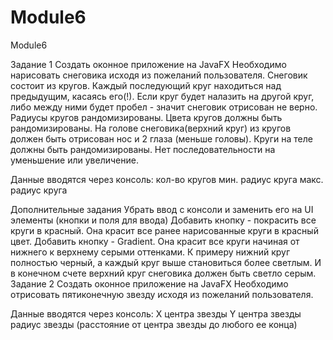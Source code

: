 # Module6
Module6

Задание 1
Создать оконное приложение на JavaFX
Необходимо нарисовать снеговика исходя из пожеланий пользователя. Снеговик состоит из кругов. 
Каждый последующий круг находиться над предыдущим, касаясь его(!). Если круг будет налазить на другой круг, либо между ними будет пробел - значит снеговик отрисован не верно. Радиусы кругов рандомизированы.
Цвета кругов должны быть рандомизированы.
На голове снеговика(верхний круг) из кругов должен быть отрисован нос и 2 глаза (меньше головы).
Круги на теле должны быть рандомизированы. Нет последовательности на уменьшение или увеличение.


Данные вводятся через консоль:
кол-во кругов
мин. радиус круга
макс. радиус круга

Дополнительные задания
Убрать ввод с консоли и заменить его на UI элементы (кнопки и поля для ввода)
Добавить кнопку - покрасить все круги в красный. Она красит все ранее нарисованные круги в красный цвет.
Добавить кнопку - Gradient. Она красит все круги начиная от нижнего к верхнему серыми оттенками. К примеру нижний круг полностью черный, а каждый круг выше становиться более светлым. И в конечном счете верхний круг снеговика должен быть светло серым.
Задание 2
Создать оконное приложение на JavaFX
Необходимо отрисовать пятиконечную звезду исходя из пожеланий пользователя.

Данные вводятся через консоль:
X центра звезды
Y центра звезды
радиус звезды (расстояние от центра звезды до любого ее конца)
